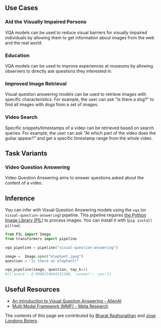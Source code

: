 ## Use Cases

###  Aid the Visually Impaired Persons
VQA models can be used to reduce visual barriers for visually impaired individuals by allowing them to get information about images from the web and the real world.

### Education
VQA models can be used to improve experiences at museums by allowing observers to directly ask questions they interested in.

### Improved Image Retrieval
Visual question answering models can be used to retrieve images with specific characteristics. For example, the user can ask "Is there a dog?" to find all images with dogs from a set of images.

### Video Search
Specific snippets/timestamps of a video can be retrieved based on search queries. For example, the user can ask "At which part of the video does the guitar appear?" and get a specific timestamp range from the whole video.

## Task Variants 

### Video Question Answering
Video Question Answering aims to answer questions asked about the content of a video.

## Inference

You can infer with Visual Question Answering models using the `vqa` (or `visual-question-answering`) pipeline. This pipeline requires [the Python Image Library (PIL)](https://pillow.readthedocs.io/en/stable/) to process images. You can install it with (`pip install pillow`).

```python
from PIL import Image
from transformers import pipeline

vqa_pipeline = pipeline("visual-question-answering")

image =  Image.open("elephant.jpeg")
question = "Is there an elephant?"

vqa_pipeline(image, question, top_k=1)
#[{'score': 0.9998154044151306, 'answer': 'yes'}]
```

## Useful Resources

- [An introduction to Visual Question Answering - AllenAI](https://blog.allenai.org/vanilla-vqa-adcaaaa94336)
- [Multi Modal Framework (MMF) - Meta Research](https://mmf.sh/docs/getting_started/video_overview/)

The contents of this page are contributed by [
Bharat Raghunathan](https://huggingface.co/bharat-raghunathan) and [Jose Londono Botero](https://huggingface.co/jlondonobo).